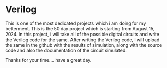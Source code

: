 # Verilog

This is one of the most dedicated projects which i am doing for my betterment. 
This is the 50 day project which is starting from August 15, 2024.
In this project, i will take all of the possible digital circuits and write the Verilog code for the same.
After writing the Verilog code, i will upload the same in the github with the results of simulation, along with the source code and also the documentation of the circuit simulated.

Thanks for your time.... have a great day.
